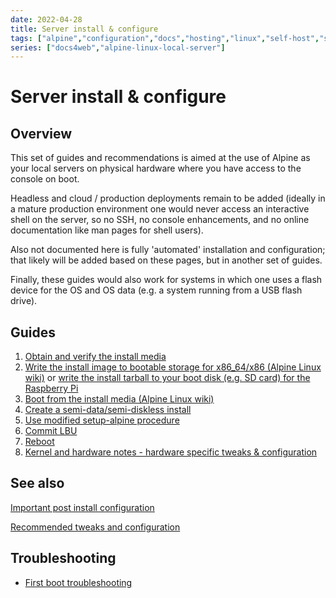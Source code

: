 ```yaml
---
date: 2022-04-28
title: Server install & configure
tags: ["alpine","configuration","docs","hosting","linux","self-host","sysadmin-devops","raspberry-pi","sbc"]
series: ["docs4web","alpine-linux-local-server"]
---
```


# Server install & configure

## Overview

This set of guides and recommendations is aimed at the use of Alpine as your local servers on physical hardware where you have access to the console on boot.

Headless and cloud / production deployments remain to be added (ideally in a mature production environment one would never access an interactive shell on the server, so no SSH, no console enhancements, and no online documentation like man pages for shell users).

Also not documented here is fully 'automated' installation and configuration; that likely will be added based on these pages, but in another set of guides.

Finally, these guides would also work for systems in which one uses a flash device for the OS and OS data (e.g. a system running from a USB flash drive).

Guides
------

1. [Obtain and verify the install media](../verify-downloaded-install-media/_index.md)
2. [Write the install image to bootable storage for x86_64/x86 (Alpine Linux wiki)](https://wiki.alpinelinux.org/wiki/Installation#Flashing_.28direct_data_writing.29_the_installation_image-file_onto_a_device_or_media) or [write the install tarball to your boot disk (e.g. SD card) for the Raspberry Pi](../install-on-raspberry-pi/creating-initial-boot-media/_index.md)
3. [Boot from the install media (Alpine Linux wiki)](https://wiki.alpinelinux.org/wiki/Installation#Booting_from_external_devices)
4. [Create a semi-data/semi-diskless install](create-semi-data-install/_index.md)
5. [Use modified setup-alpine procedure](use-modified-setup-alpine-procedure.md)
6. [Commit LBU](commit-lbu.md)
7. [Reboot](reboot.md)
8. [Kernel and hardware notes - hardware specific tweaks & configuration](../kernel-and-hardware-notes/hardware-specific-tweaks-configs.md)

## See also

[Important post install configuration](../important-post-install-configuration/_index.md)

[Recommended tweaks and configuration](../recommended-tweaks-and-configs/_index.md)

Troubleshooting
---------------

* [First boot troubleshooting](firstboot-troubleshooting.md)
